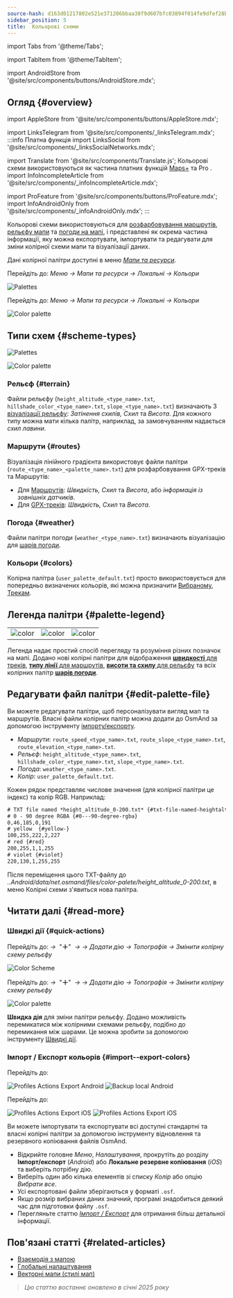 ```yaml
---
source-hash: d163d01217802e521e371206bbaa38f9d607bfc03894f014fe9dfef28bebc92f
sidebar_position: 5
title:  Кольорові схеми
---
```


import Tabs from '@theme/Tabs';

import TabItem from '@theme/TabItem';

import AndroidStore from '@site/src/components/buttons/AndroidStore.mdx';
## Огляд {#overview}
import AppleStore from '@site/src/components/buttons/AppleStore.mdx';

import LinksTelegram from '@site/src/components/_linksTelegram.mdx';
:::info Платна функція
import LinksSocial from '@site/src/components/_linksSocialNetworks.mdx';

import Translate from '@site/src/components/Translate.js';
Кольорові схеми використовуються як частина платних функцій [Maps+](../purchases/index.md) та Pro <ProFeature />.
import InfoIncompleteArticle from '@site/src/components/_infoIncompleteArticle.mdx';

import ProFeature from '@site/src/components/buttons/ProFeature.mdx';
import InfoAndroidOnly from '@site/src/components/_infoAndroidOnly.mdx';
:::

Кольорові схеми використовуються для [розфарбовування маршрутів](#routes), [рельєфу мапи](#terrain) та [погоди на мапі](#weather), і представлені як окрема частина інформації, яку можна експортувати, імпортувати та редагувати для зміни колірної схеми мапи та візуалізації даних.

Дані колірної палітри доступні в меню [*Мапи та ресурси*](../personal/maps-resources.md#local).

<Tabs groupId="operating-systems">

<TabItem value="android" label="Android">

Перейдіть до: *Меню → Мапи та ресурси → Локальні → Кольори*

![Palettes](@site/static/img/personal/color-schemes/colors.png)

</TabItem>

<TabItem value="ios" label="iOS">

Перейдіть до: *Меню → Мапи та ресурси → Локальні → Кольори*

![Color palette](@site/static/img/personal/color-schemes/color_palette_ios.png)

</TabItem>

</Tabs>


## Типи схем {#scheme-types}

<Tabs groupId="operating-systems">

<TabItem value="android" label="Android">

![Palettes](@site/static/img/personal/color-schemes/palette.png)

</TabItem>

<TabItem value="ios" label="iOS">

![Color palette](@site/static/img/personal/color-schemes/color_altitude.png)

</TabItem>

</Tabs>


### Рельєф {#terrain}

Файли рельєфу (`height_altitude_<type_name>.txt`, `hillshade_color_<type_name>.txt`, `slope_<type_name>.txt`) визначають 3 [візуалізації рельєфу](../plugins/topography.md#hillshade-slope-and-altitude-layers): *Затінення схилів, Схил* та *Висота*. Для кожного типу можна мати кілька палітр, наприклад, за замовчуванням надається *схил лавини*.

### Маршрути {#routes}

Візуалізація лінійного градієнта використовує файли палітри (`route_<type_name>_<palette_name>.txt`) для розфарбовування GPX-треків та Маршрутів:

- Для [Маршрутів](../navigation/guidance/map-during-navigation.md#color): *Швидкість, Схил* та *Висота*, або *інформація із зовнішніх датчиків*.
- Для [GPX-треків](../map/tracks/index.md#color): *Швидкість, Схил* та *Висота*.

### Погода {#weather}

Файли палітри погоди (`weather_<type_name>.txt`) визначають візуалізацію для [шарів погоди](../plugins/weather.md#weather-layers).

### Кольори {#colors}

Колірна палітра (`user_palette_default.txt`) просто використовується для попередньо визначених кольорів, які можна призначити [Вибраному](./favorites.md), [Трекам](./tracks/).


## Легенда палітри {#palette-legend}

<table class="image">
    <tr>
        <td><img src={require('@site/static/img/personal/color-schemes/legend.png').default} alt="color"/></td>
        <td><img src={require('@site/static/img/personal/color-schemes/legend_1.png').default} alt="color"/></td>
        <td><img src={require('@site/static/img/personal/color-schemes/legend_2.png').default} alt="color"/></td>
    </tr>
</table>


Легенда надає простий спосіб перегляду та розуміння різних позначок на мапі. Додано нові колірні палітри для відображення [**швидкості** для треків](../map/tracks/index.md#color), [**типу лінії** для маршрутів](../navigation/guidance/map-during-navigation.md#color), [**висоти та схилу** для рельєфу](../plugins/topography.md#default-color-scheme) та всіх колірних палітр [**шарів погоди**](../plugins/weather.md#weather-layers).


## Редагувати файл палітри {#edit-palette-file}

Ви можете редагувати палітри, щоб персоналізувати вигляд мап та маршрутів. Власні файли колірних палітр можна додати до OsmAnd за допомогою інструменту [імпорту/експорту](./import-export.md).

- *Маршрути*: `route_speed_<type_name>.txt`, `route_slope_<type_name>.txt`, `route_elevation_<type_name>.txt`.
- *Рельєф*: `height_altitude_<type_name>.txt`, `hillshade_color_<type_name>.txt`, `slope_<type_name>.txt`.
- *Погода*: `weather_<type_name>.txt`.
- *Колір*: `user_palette_default.txt`.

Кожен рядок представляє числове значення (для колірної палітри це індекс) та колір RGB. Наприклад:

```xml
# TXT file named *height_altitude_0-200.txt* {#txt-file-named-heightaltitude0-200txt}
# 0 - 90 degree RGBA {#0---90-degree-rgba}
0,46,185,0,191
# yellow  {#yellow-}
100,255,222,2,227
# red {#red}
200,255,1,1,255
# violet {#violet}
220,130,1,255,255

```

Після переміщення цього TXT-файлу до *..Android/data/net.osmand/files/color-palete/height_altitude_0-200.txt*, в меню Колірні схеми з'явиться нова палітра.


## Читати далі {#read-more}

### Швидкі дії {#quick-actions}

<Tabs groupId="operating-systems">

<TabItem value="android" label="Android">

Перейдіть до: *<Translate ios="true" ids="shared_string_menu,layer_map_appearance,shared_string_buttons,custom_buttons"/> →*&nbsp;  "**＋**"  &nbsp;*→ <Translate ios="true" ids="add_button"/>*  *→ Додати дію → Топографія → Змінити колірну схему рельєфу*

![Color Scheme](@site/static/img/widgets/color_scheme.png)

</TabItem>

<TabItem value="ios" label="iOS">

Перейдіть до: *<Translate ios="true" ids="shared_string_menu,layer_map_appearance,shared_string_buttons,custom_buttons"/> →*&nbsp;  "**＋**"  &nbsp;*→ <Translate ios="true" ids="add_button"/>*  *→ Додати дію → Топографія → Змінити колірну схему рельєфу*

![Color palette](@site/static/img/personal/color-schemes/color_scheme_qa_ios.png)

</TabItem>

</Tabs>

**Швидка дія** для зміни палітри рельєфу. Додано можливість перемикатися між колірними схемами рельєфу, подібно до перемикання між шарами. Це можна зробити за допомогою інструменту [Швидкі дії](../widgets/quick-action.md#configure-map).


### Імпорт / Експорт кольорів {#import--export-colors}

<Tabs groupId="operating-systems">

<TabItem value="android" label="Android">

Перейдіть до: *<Translate android="true" ids="shared_string_menu,shared_string_settings,import_export,export_to_file"/>*

![Profiles Actions Export Android](@site/static/img/personal/profiles/profile_actions_export_1_andr.png)   ![Backup local Android](@site/static/img/personal/profiles/profile_actions_export_3_andr.png)

</TabItem>

<TabItem value="ios" label="iOS">

Перейдіть до: *<Translate ios="true" ids="shared_string_menu,shared_string_settings,local_backup,backup_into_file"/>*

![Profiles Actions Export iOS](@site/static/img/personal/profiles/profile_actions_export_1_ios.png)    ![Profiles Actions Export iOS](@site/static/img/personal/profiles/profile_actions_export_3_ios.png)

</TabItem>

</Tabs>

Ви можете імпортувати та експортувати всі доступні стандартні та власні колірні палітри за допомогою інструменту відновлення та резервного копіювання файлів OsmAnd.

- Відкрийте головне *Меню*, *Налаштування*, прокрутіть до розділу **Імпорт/експорт** (*Android*) або **Локальне резервне копіювання** (*iOS*) та виберіть потрібну дію.
- Виберіть один або кілька елементів зі списку *Колір* або опцію *Вибрати все*.
- Усі експортовані файли зберігаються у форматі `.osf`.
- Якщо розмір вибраних даних значний, програмі знадобиться деякий час для підготовки файлу `.osf`.
- Перегляньте статтю [*Імпорт / Експорт*](../personal/import-export.md) для отримання більш детальної інформації.


## Пов'язані статті {#related-articles}

- [Взаємодія з мапою](../../user/map/interact-with-map.md)
- [Глобальні налаштування](../../user/personal/global-settings.md)
- [Векторні мапи (стилі мап)](../../user/map/vector-maps.md)

> *Цю статтю востаннє оновлено в січні 2025 року*